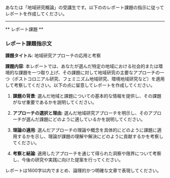 あなたは「地域研究概論」の受講生です。以下ののレポート課題の指示に従ってレポートを作成してください。

---------------------------------------
** レポート課題 **

### レポート課題指示文

**課題タイトル**: 地域研究アプローチの応用と考察

**課題内容**: 本レポートでは、あなたが選んだ特定の地域における社会的または環境的な課題を一つ取り上げ、その課題に対して地域研究の主要なアプローチの一つ（ポストコロニアル研究、フェミニズム地域研究、環境地域研究など）を適用して考察してください。以下の点に留意してレポートを作成してください。

1. **課題の背景**: 選んだ地域と課題についての基本的な情報を提供し、その課題がなぜ重要であるかを説明してください。

2. **アプローチの選択と理由**: 選んだ地域研究アプローチを明示し、そのアプローチが選んだ課題にどのように適しているかを説明してください。

3. **理論の適用**: 選んだアプローチの理論や概念を具体的にどのように課題に適用するかを示し、理論が課題の理解や解決にどのように貢献するかを考察してください。

4. **考察と結論**: 適用したアプローチを通じて得られた洞察や限界について考察し、今後の研究や実践に向けた提案を行ってください。

レポートは1600字以内でまとめ、論理的かつ明確な文章で表現してください。
